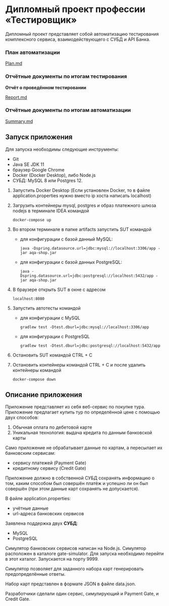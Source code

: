 # Дипломный проект профессии «Тестировщик»

Дипломный проект представляет собой автоматизацию тестирования
комплексного сервиса, взаимодействующего с СУБД и API Банка.

### План автоматизации
[Plan.md](https://github.com/Romankurinov/Graduate-work/blob/master/docs/Plan.md)

### Отчётные документы по итогам тестирования

**Отчёт о проведённом тестировании**

[Report.md](https://github.com/Romankurinov/Graduate-work/blob/master/docs/Report.md)

### Отчётные документы по итогам автоматизации

[Summary.md](https://github.com/Romankurinov/Graduate-work/blob/master/docs/Summary.md)

## Запуск приложения

Для запуска необходимы следующие инструменты:

* Git
* Java SE JDK 11
* браузер Google Chrome
* Docker (Docker Desktop), либо Node.js
* СУБД: MySQL 8 или Postgres 12.

1. Запустить Docker Desktop (Если установлен Docker, то в файле application.properties
   нужно вместо ip хоста написать localhost)
1. Загрузить контейнеры mysql, postgres и образ платежного шлюза nodejs в терминале IDEA командой

    ````
    docker-compose up
    ````

1. Во втором терминале в папке artifacts запустить SUT командой

   - для конфигурации с базой данный MySQL:

      ````
      java -Dspring.datasource.url=jdbc:mysql://localhost:3306/app -jar aqa-shop.jar
      ````

   - для конфигурации с базой данных PostgreSQL:

       ````
       java -Dspring.datasource.url=jdbc:postgresql://localhost:5432/app -jar aqa-shop.jar
       ```` 

1. В браузере открыть SUT в окне с адресом
      ````
      localhost:8080
      ````
1. Запустить автотесты командой

   -  для конфигурации с MySQL

      ````
      gradlew test -Dtest.dburl=jdbc:mysql://localhost:3306/app
      ````

   - для конфигурации с PostgreSQL

      ````
      gradlew test -Dtest.dburl=jdbc:postgresql://localhost:5432/app
      ````
1. Остановить SUT командой CTRL + C

1. Остановить контейнеры командой CTRL + C и после удалить контейнеры командой

      ````
      docker-compose down
      ````     

## Описание приложения

Приложение представляет из себя веб-сервис по покупке тура.
Приложение предлагает купить тур по определённой цене с помощью двух способов:

1. Обычная оплата по дебетовой карте
1. Уникальная технология: выдача кредита по данным банковской карты

Само приложение не обрабатывает данные по картам, а пересылает их
банковским сервисам:

* сервису платежей (Payment Gate)
* кредитному сервису (Credit Gate)

Приложение должно в собственной СУБД сохранять информацию о том,
каким способом был совершён платёж и успешно ли он был совершён
(при этом данные карт сохранять не допускается).

В файле application.properties:

* учётные данные
* url-адреса банковских сервисов

Заявлена поддержка двух **СУБД**:

* MySQL
* PostgreSQL

Симулятор банковских сервисов написан на Node.js.
Симулятор расположен в каталоге gate-simulator.
Для запуска необходимо перейти в этот каталог.
Запускается на порту 9999.

Симулятор позволяет для заданного набора карт генерировать
предопределённые ответы.

Набор карт представлен в формате JSON в файле data.json.

Разработчики сделали один сервис, симулирующий и Payment Gate, и Credit Gate.